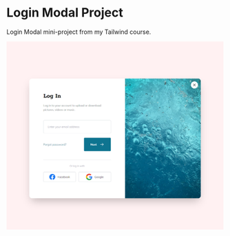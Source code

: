 # Login Modal Project

Login Modal mini-project from my Tailwind course.

![Alt text](../../assets/login-modal/images/login-modal.png)
